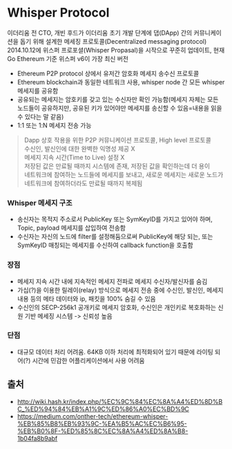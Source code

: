 # Whisper Protocol  
이더리움 전 CTO, 개빈 후드가 이더리움 초기 개발 단계에 댑(DApp) 간의 커뮤니케이션을 돕기 위해 설계한 메세징 프로토콜(Decentralized messaging protocol)  
2014.10.12에 위스퍼 프로포셜(Whisper Propasal)을 시작으로 꾸준히 업데이트, 현재 Go Ethereum 기준 위스퍼 v6이 가장 최신 버전  

* Ethereum P2P protocol 상에서 유저간 암호화 메세지 송수신 프로토콜  
* Ethereum blockchain과 동일한 네트워크 사용, whisper node 간 모든 whisper 메세지를 공유함  
* 공유되는 메세지는 암호키를 갖고 있는 수신자만 확인 가능함(메세지 자체는 모든 노드들이 공유하지만, 공유된 키가 있어야만 메세지를 송신할 수 있음=내용을 읽을 수 있다는 말 같음)  
* 1:1 또는 1:N 메세지 전송 가능   

> Dapp 상호 작용을 위한 P2P 커뮤니케이션 프로토콜, High level 프로토콜  
> 수신인, 발신인에 대한 완벽한 익명성 제공 X  
> 메세지 지속 시간(Time to Live) 설정 X  
> 저장된 값은 만료될 때까지 시스템에 존재, 저장된 값을 확인하는데 더 용이  
> 네트워크에 참여하는 노드들에 메세지를 보내고, 새로운 메세지는 새로운 노드가 네트워크에 참여하더라도 만료될 때까지 복제됨  

### Whisper 메세지 구조  
* 송신자는 목적지 주소로서 PublicKey 또는 SymKeyID를 가지고 있어야 하며, Topic, payload 메세지를 삽입하여 전송함  
* 수신자는 자신의 노드에 filter를 설정해둠으로써 PublicKey에 해당 되는, 또는 SymKeyID 매칭되는 메세지를 수신하여 callback function을 호출함  

### 장점  
* 메세지 지속 시간 내에 지속적인 메세지 전파로 메세지 수신자/발신자를 숨김  
* 가십(?)을 이용한 릴레이(relay) 방식으로 메세지 전송 중에 수신인, 발신인, 메세지 내용 등의 메타 데이터와 ip, 패킷을 100% 숨길 수 있음  
* 수신인의 SECP-256k1 공개키로 메세지 암호화, 수신인은 개인키로 복호화하는 신원 기반 메세징 시스템 -> 신뢰성 높음  

### 단점  
* 대규모 데이터 처리 어려움. 64KB 이하 처리에 최적화되어 있기 때문에 라이팅 되어(?) 시간에 민감한 어플리케이션에서 사용 어려움  

## 출처  
* http://wiki.hash.kr/index.php/%EC%9C%84%EC%8A%A4%ED%8D%BC_%ED%94%84%EB%A1%9C%ED%86%A0%EC%BD%9C  
* https://medium.com/onther-tech/ethereum-whisper-%EB%85%B8%EB%93%9C-%EA%B5%AC%EC%B6%95-%EB%B0%8F-%ED%85%8C%EC%8A%A4%ED%8A%B8-1b04fa8b9abf  
